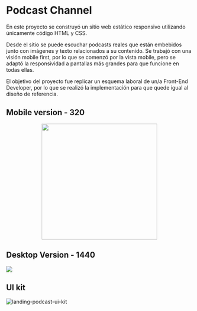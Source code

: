 # Podcast Channel

En este proyecto se construyó un sitio web estático responsivo utilizando únicamente código HTML y CSS.

Desde el sitio se puede escuchar podcasts reales que están embebidos junto con imágenes y texto relacionados a su contenido. Se trabajó con una visión mobile first, por lo que se comenzó por la vista mobile, pero se adaptó la responsividad a pantallas más grandes para que funcione en todas ellas.

El objetivo del proyecto fue replicar un esquema laboral de un/a Front-End Developer, por lo que se realizó la implementación para que quede igual al diseño de referencia.

## Mobile version - 320

<p align="center"><img width="312px" height="" src="https://user-images.githubusercontent.com/51206642/86972960-629d6400-c139-11ea-9b68-65276a1ac9aa.png"></p>

## Desktop Version - 1440

<img align="center" src="https://user-images.githubusercontent.com/51206642/86972934-56190b80-c139-11ea-9d83-dbe3069a365d.png">

## UI kit

![landing-podcast-ui-kit](https://user-images.githubusercontent.com/51206642/86972969-67faae80-c139-11ea-8bc3-19c9a166de1c.png)
